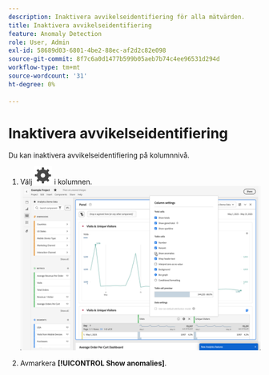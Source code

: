 ```yaml
---
description: Inaktivera avvikelseidentifiering för alla mätvärden.
title: Inaktivera avvikelseidentifiering
feature: Anomaly Detection
role: User, Admin
exl-id: 58689d03-6801-4be2-88ec-af2d2c82e098
source-git-commit: 8f7c6a0d1477b599b05aeb7b74c4ee96531d294d
workflow-type: tm+mt
source-wordcount: '31'
ht-degree: 0%

---
```


# Inaktivera avvikelseidentifiering

Du kan inaktivera avvikelseidentifiering på kolumnnivå.

1. Välj ![Inställning](/help/assets/icons/Setting.svg) i kolumnen.
   ![](assets/turn-off-anomalies.png)

1. Avmarkera **[!UICONTROL Show anomalies]**.


